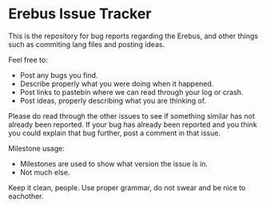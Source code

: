 Erebus Issue Tracker
==================

This is the repository for bug reports regarding the Erebus, and other things such as commiting lang files and posting ideas.

Feel free to:
- Post any bugs you find.
- Describe properly what you were doing when it happened.
- Post links to pastebin where we can read through your log or crash.
- Post ideas, properly describing what you are thinking of.

Please do read through the other issues to see if something similar has not already been reported. If your bug has already been reported and you think you could explain that bug further, post a comment in that issue.

Milestone usage:
- Milestones are used to show what version the issue is in.
- Not much else.

Keep it clean, people. Use proper grammar, do not swear and be nice to eachother.
